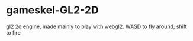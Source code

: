 # gameskel-GL2-2D
gl2 2d engine, made mainly to play with webgl2. WASD to fly around, shift to fire

